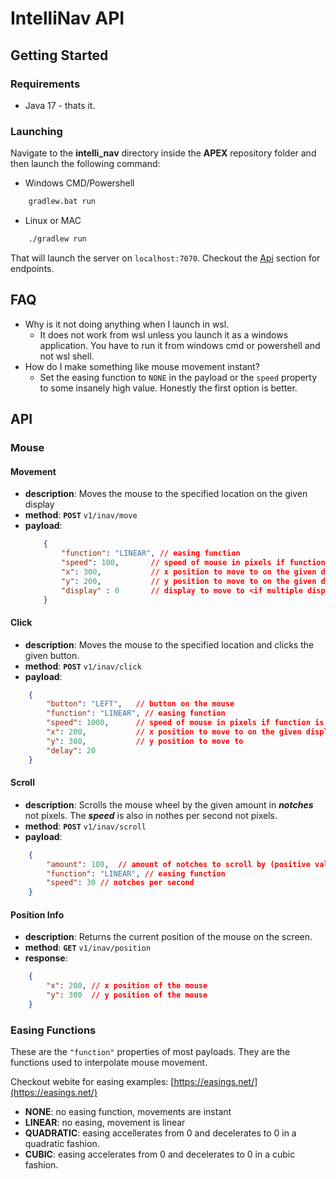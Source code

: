 # IntelliNav API

## Getting Started
### Requirements
- Java 17 - thats it.

### Launching
Navigate to the **intelli_nav** directory inside the **APEX** repository folder and then launch the following command:

* Windows CMD/Powershell

```bash
    gradlew.bat run
```

* Linux or MAC 

```bash
    ./gradlew run
```
That will launch the server on `localhost:7070`. Checkout the [Api](#api) section for endpoints.



## FAQ

- Why is it not doing anything when I launch in wsl.
    - It does not work from wsl unless you launch it as a windows application. You have to run it from windows cmd or powershell and not wsl shell.
- How do I make something like mouse movement instant?
    - Set the easing function to `NONE` in the payload or the `speed` property to some insanely high value. Honestly the first option is better.

## API

### Mouse

#### Movement
* **description**: Moves the mouse to the specified location on the given display
* **method**: **`POST`** `v1/inav/move`
* **payload**: 
    ```json
        {
            "function": "LINEAR", // easing function
            "speed": 100,       // speed of mouse in pixels if function is other than NONE
            "x": 300,           // x position to move to on the given display
            "y": 200,           // y position to move to on the given display
            "display" : 0       // display to move to <if multiple displays present>
        }  
    ```

#### Click
* **description**: Moves the mouse to the specified location and clicks the given button.
* **method**: **`POST`** `v1/inav/click`
* **payload**:
```json
    {
        "button": "LEFT",   // button on the mouse
        "function": "LINEAR", // easing function
        "speed": 1000,      // speed of mouse in pixels if function is other than NONE
        "x": 200,           // x position to move to on the given display
        "y": 300,           // y position to move to 
        "delay": 20 
    }
```

#### Scroll
* **description**: Scrolls the mouse wheel by the given amount in ***notches*** not pixels. The ***speed*** is also in nothes per second not pixels.  
* **method**: **`POST`** `v1/inav/scroll`
* **payload**:
```json
    {
        "amount": 100,  // amount of notches to scroll by (positive values are down, and negative values are up)
        "function": "LINEAR", // easing function
        "speed": 30 // notches per second
    }
```

#### Position Info
* **description**: Returns the current position of the mouse on the screen.
* **method**: **`GET`** `v1/inav/position`
* **response**:
```json
    {
        "x": 200, // x position of the mouse
        "y": 300  // y position of the mouse
    }
```


### Easing Functions
These are the `"function"` properties of most payloads. They are the functions used to interpolate mouse movement.

Checkout webite for easing examples: [https://easings.net/](https://easings.net/)

* **NONE**: no easing function, movements are instant
* **LINEAR**: no easing, movement is linear
* **QUADRATIC**: easing accellerates from 0 and decelerates to 0 in a quadratic fashion.
* **CUBIC**: easing accelerates from 0 and decelerates to 0 in a cubic fashion.



